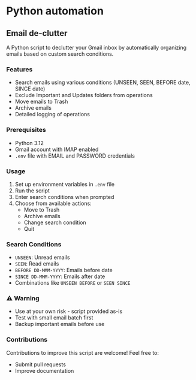 # Python automation
## Email de-clutter
A Python script to declutter your Gmail inbox by automatically organizing emails based on custom search conditions.

### Features
- Search emails using various conditions (UNSEEN, SEEN, BEFORE date, SINCE date)
- Exclude Important and Updates folders from operations
- Move emails to Trash
- Archive emails
- Detailed logging of operations

### Prerequisites
- Python 3.12
- Gmail account with IMAP enabled
- `.env` file with EMAIL and PASSWORD credentials

### Usage
1. Set up environment variables in `.env` file
2. Run the script
3. Enter search conditions when prompted
4. Choose from available actions:
    - Move to Trash
    - Archive emails
    - Change search condition
    - Quit

### Search Conditions
- `UNSEEN`: Unread emails
- `SEEN`: Read emails
- `BEFORE DD-MMM-YYYY`: Emails before date
- `SINCE DD-MMM-YYYY`: Emails after date
- Combinations like `UNSEEN BEFORE` or `SEEN SINCE`

### ⚠️ Warning
- Use at your own risk - script provided as-is
- Test with small email batch first
- Backup important emails before use

### Contributions
Contributions to improve this script are welcome! Feel free to:
- Submit pull requests
- Improve documentation
